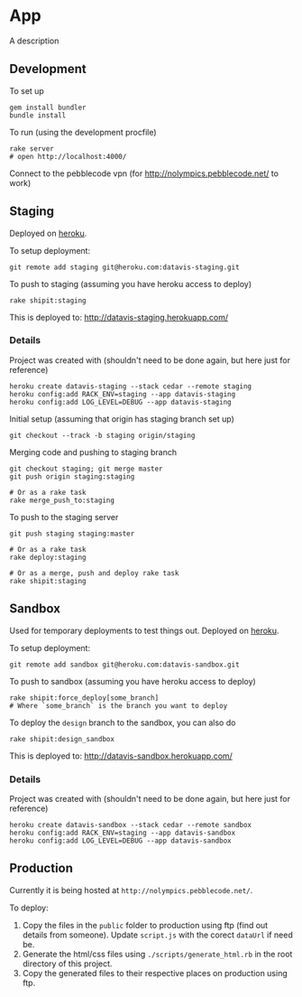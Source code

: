 # App

A description

## Development

To set up

    gem install bundler
    bundle install

To run (using the development procfile)

    rake server
    # open http://localhost:4000/

Connect to the pebblecode vpn (for http://nolympics.pebblecode.net/ to work)

## Staging

Deployed on [heroku](http://www.heroku.com/).

To setup deployment:

    git remote add staging git@heroku.com:datavis-staging.git

To push to staging (assuming you have heroku access to deploy)

    rake shipit:staging

This is deployed to: http://datavis-staging.herokuapp.com/

### Details

Project was created with (shouldn't need to be done again, but here just for reference)

    heroku create datavis-staging --stack cedar --remote staging
    heroku config:add RACK_ENV=staging --app datavis-staging
    heroku config:add LOG_LEVEL=DEBUG --app datavis-staging

Initial setup (assuming that origin has staging branch set up)

    git checkout --track -b staging origin/staging

Merging code and pushing to staging branch

    git checkout staging; git merge master
    git push origin staging:staging

    # Or as a rake task
    rake merge_push_to:staging

To push to the staging server

    git push staging staging:master

    # Or as a rake task
    rake deploy:staging

    # Or as a merge, push and deploy rake task
    rake shipit:staging

## Sandbox

Used for temporary deployments to test things out. Deployed on [heroku](http://www.heroku.com/).

To setup deployment:

    git remote add sandbox git@heroku.com:datavis-sandbox.git

To push to sandbox (assuming you have heroku access to deploy)

    rake shipit:force_deploy[some_branch]
    # Where `some_branch` is the branch you want to deploy

To deploy the `design` branch to the sandbox, you can also do

    rake shipit:design_sandbox

This is deployed to: http://datavis-sandbox.herokuapp.com/

### Details

Project was created with (shouldn't need to be done again, but here just for reference)

    heroku create datavis-sandbox --stack cedar --remote sandbox
    heroku config:add RACK_ENV=staging --app datavis-sandbox
    heroku config:add LOG_LEVEL=DEBUG --app datavis-sandbox

## Production

Currently it is being hosted at `http://nolympics.pebblecode.net/`.

To deploy:

1. Copy the files in the `public` folder to production using ftp (find out details from someone). Update `script.js` with the corect `dataUrl` if need be.
2. Generate the html/css files using `./scripts/generate_html.rb` in the root directory of this project.
3. Copy the generated files to their respective places on production using ftp.